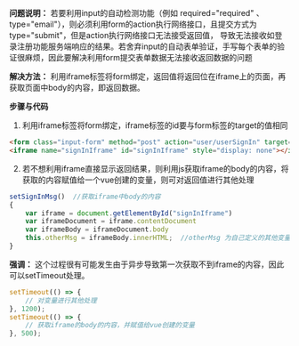 **问题说明：** 若要利用input的自动检测功能（例如 <span class="markdown-text-background-color">required="required"</span> 、<span class="markdown-text-background-color">type="email"</span>），则必须利用form的action执行网络接口，且提交方式为type="submit"，但是action执行网络接口无法接受返回值， 导致无法接收如登录注册功能服务端响应的结果。若舍弃input的自动表单验证，手写每个表单的验证很麻烦，因此要解决利用form提交表单数据无法接收返回数据的问题

**解决方法：** 利用iframe标签将form绑定，返回值将返回位在iframe上的页面，再获取页面中body的内容，即返回数据。

**步骤与代码**

1. 利用iframe标签将form绑定，iframe标签的id要与form标签的target的值相同

```html
<form class="input-form" method="post" action="user/userSignIn" target="signInIframe">
<iframe name="signInIframe" id="signInIframe" style="display: none"></iframe>
```
2. 若不想利用iframe直接显示返回结果，则利用js获取iframe的body的内容，将获取的内容赋值给一个vue创建的变量，则可对返回值进行其他处理
```js
setSignInMsg()  //获取iframe中body的内容
{
    var iframe = document.getElementById("signInIframe")
    var iframeDocument = iframe.contentDocument
    var iframeBody = iframeDocument.body
    this.otherMsg = iframeBody.innerHTML;  //otherMsg 为自己定义的其他变量
}
```
**强调：** 这个过程很有可能发生由于异步导致第一次获取不到iframe的内容，因此可以setTimeout处理。
```js
setTimeout(() => {
    // 对变量进行其他处理
}, 1200);
setTimeout(() => {
    // 获取iframe的body的内容，并赋值给vue创建的变量
}, 500);
```
